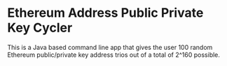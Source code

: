 # Ethereum Address Public Private Key Cycler

This is a Java based command line app that gives the user 100 random Ethereum public/private key address trios out of a total of 2^160 possible.